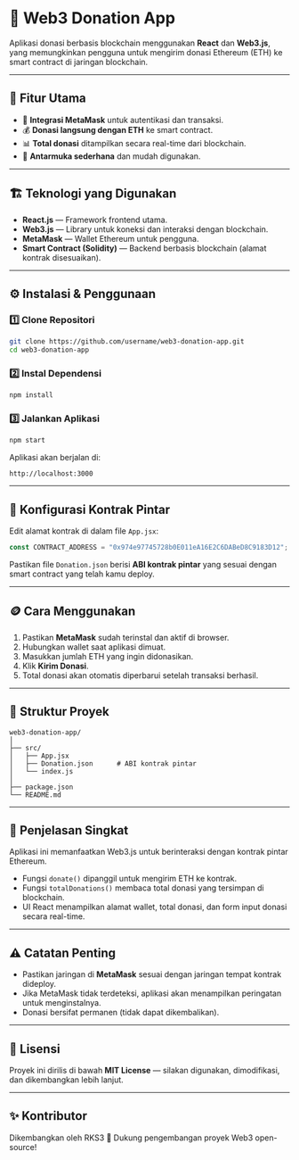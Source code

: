 # 💸 Web3 Donation App

Aplikasi donasi berbasis blockchain menggunakan **React** dan **Web3.js**, yang memungkinkan pengguna untuk mengirim donasi Ethereum (ETH) ke smart contract di jaringan blockchain.

---

## 🚀 Fitur Utama
- 🔗 **Integrasi MetaMask** untuk autentikasi dan transaksi.
- 💰 **Donasi langsung dengan ETH** ke smart contract.
- 📊 **Total donasi** ditampilkan secara real-time dari blockchain.
- 🧭 **Antarmuka sederhana** dan mudah digunakan.

---

## 🏗️ Teknologi yang Digunakan
- **React.js** — Framework frontend utama.
- **Web3.js** — Library untuk koneksi dan interaksi dengan blockchain.
- **MetaMask** — Wallet Ethereum untuk pengguna.
- **Smart Contract (Solidity)** — Backend berbasis blockchain (alamat kontrak disesuaikan).

---

## ⚙️ Instalasi & Penggunaan

### 1️⃣ Clone Repositori
```bash
git clone https://github.com/username/web3-donation-app.git
cd web3-donation-app
````

### 2️⃣ Instal Dependensi

```bash
npm install
```

### 3️⃣ Jalankan Aplikasi

```bash
npm start
```

Aplikasi akan berjalan di:

```
http://localhost:3000
```

---

## 🔧 Konfigurasi Kontrak Pintar

Edit alamat kontrak di dalam file `App.jsx`:

```javascript
const CONTRACT_ADDRESS = "0x974e97745728b0E011eA16E2C6DABeD8C9183D12";
```

Pastikan file `Donation.json` berisi **ABI kontrak pintar** yang sesuai dengan smart contract yang telah kamu deploy.

---

## 🪙 Cara Menggunakan

1. Pastikan **MetaMask** sudah terinstal dan aktif di browser.
2. Hubungkan wallet saat aplikasi dimuat.
3. Masukkan jumlah ETH yang ingin didonasikan.
4. Klik **Kirim Donasi**.
5. Total donasi akan otomatis diperbarui setelah transaksi berhasil.

---

## 📁 Struktur Proyek

```
web3-donation-app/
│
├── src/
│   ├── App.jsx
│   ├── Donation.json      # ABI kontrak pintar
│   └── index.js
│
├── package.json
└── README.md
```

---

## 🧠 Penjelasan Singkat

Aplikasi ini memanfaatkan Web3.js untuk berinteraksi dengan kontrak pintar Ethereum.

* Fungsi `donate()` dipanggil untuk mengirim ETH ke kontrak.
* Fungsi `totalDonations()` membaca total donasi yang tersimpan di blockchain.
* UI React menampilkan alamat wallet, total donasi, dan form input donasi secara real-time.

---

## ⚠️ Catatan Penting

* Pastikan jaringan di **MetaMask** sesuai dengan jaringan tempat kontrak dideploy.
* Jika MetaMask tidak terdeteksi, aplikasi akan menampilkan peringatan untuk menginstalnya.
* Donasi bersifat permanen (tidak dapat dikembalikan).

---

## 📄 Lisensi

Proyek ini dirilis di bawah **MIT License** — silakan digunakan, dimodifikasi, dan dikembangkan lebih lanjut.

---

## ✨ Kontributor

Dikembangkan oleh RKS3
💬 Dukung pengembangan proyek Web3 open-source!

```
